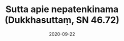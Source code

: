 ---
layout: page
title: 'Sutta apie nepatenkinama (Dukkhasuttaṃ, SN 46.72)'
category: susijusios suttos
index: Dukkha
sortIndex: 46072
date: 2020-09-22
tags: Dukkha
suttacentral: sn46.72
---